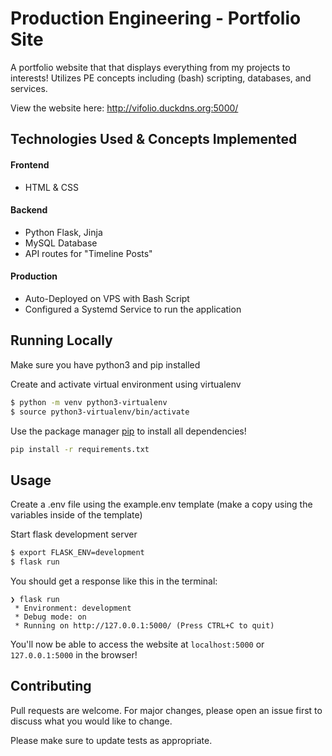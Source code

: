 # Production Engineering - Portfolio Site

A portfolio website that that displays everything from my projects to interests! Utilizes PE concepts including (bash) scripting, databases, and services.

View the website here: http://vifolio.duckdns.org:5000/

## Technologies Used & Concepts Implemented
#### Frontend #### 
-  HTML & CSS
#### Backend ####
- Python Flask, Jinja
- MySQL Database 
- API routes for "Timeline Posts"

#### Production ####
- Auto-Deployed on VPS with Bash Script
- Configured a Systemd Service to run the application


## Running Locally

Make sure you have python3 and pip installed

Create and activate virtual environment using virtualenv
```bash
$ python -m venv python3-virtualenv
$ source python3-virtualenv/bin/activate
```

Use the package manager [pip](https://pip.pypa.io/en/stable/) to install all dependencies!

```bash
pip install -r requirements.txt
```

## Usage

Create a .env file using the example.env template (make a copy using the variables inside of the template)

Start flask development server
```bash
$ export FLASK_ENV=development
$ flask run
```

You should get a response like this in the terminal:
```
❯ flask run
 * Environment: development
 * Debug mode: on
 * Running on http://127.0.0.1:5000/ (Press CTRL+C to quit)
```

You'll now be able to access the website at `localhost:5000` or `127.0.0.1:5000` in the browser! 

## Contributing

Pull requests are welcome. For major changes, please open an issue first to discuss what you would like to change.

Please make sure to update tests as appropriate.
